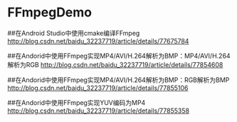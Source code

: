 # FFmpegDemo
##在Android Studio中使用cmake编译FFmpeg
http://blog.csdn.net/baidu_32237719/article/details/77675784

##在Andorid中使用FFmpeg实现MP4/AVI/H.264解析为BMP：MP4/AVI/H.264解析为RGB
http://blog.csdn.net/baidu_32237719/article/details/77854608

##在Andorid中使用FFmpeg实现MP4/AVI/H.264解析为BMP：RGB解析为BMP
http://blog.csdn.net/baidu_32237719/article/details/77855106

##在Andorid中使用FFmpeg实现YUV编码为MP4
http://blog.csdn.net/baidu_32237719/article/details/77855358
